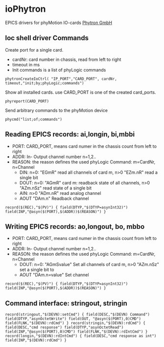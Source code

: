 # ioPhytron

EPICS drivers for phyMotion IO-cards [Phytron GmbH](https://www.phytron.eu/)

## Ioc shell driver Commands

Create port for a single card. 

- cardNr: card number in chassis, read from left to right
- timeout in ms
- Init commands is a list of phyLogic commands

`phytronCreateIoCtrl( "IP_PORT","CARD_PORT", cardNr, timeout,"init;by;phyLogic;commands")`

Show all installed cards. use CARD_PORT is one of the created card_ports.

`phyreport(CARD_PORT)`

Send arbitrary commands to the phyMotion device

`phycmd("list;of;commands")`

## Reading EPICS records: ai,longin, bi,mbbi

- PORT: CARD_PORT, means card numer in the chassis count from left to right
- ADDR: In- Output channel number n=1,2..
- REASON: the reason defines the used phyLogic Command: m=CardNr, n=Channel
  - DIN: n=0: "EGmR" read all channels of card m, n>0 "EZm.nR" read a single bit
  - DOUT: n=0: "AGmR" card m: readback state of all channels, n>0 "AZm.nSz" read state of a single bit
  - AIN: n>0 "ADm.nR" read analog channel
  - AOUT "DAm.n" Readback channel
  
`record($(REC),"$(PV)") {
    field(DTYP,"$(DTYP=asynInt32)")
    field(INP,"@asyn($(PORT),$(ADDR))$(REASON)")
}`

## Writing EPICS records: ao,longout, bo, mbbo

- PORT: CARD_PORT, means card numer in the chassis count from left to right
- ADDR: In- Output channel number n=1,2..
- REASON: the reason defines the used phyLogic Command: m=CardNr, n=Channel
  - DOUT: n=0: "AGmSvalue" Set all channels of card m, n>0 "AZm.nSz" set a single bit to 
  - AOUT "DAm.n=value" Set channel
  
`record($(REC),"$(PV)") {
    field(DTYP,"$(DTYP=asynInt32)")
    field(INP,"@asyn($(PORT),$(ADDR))$(REASON)")
}`

## Command interface: stringout, stringin

`record(stringout,"$(DEVN):setCmd") {
    field(DESC,"$(DEVN) Command")
    field(DTYP,"asynOctetWrite")
    field(OUT, "@asyn($(PORT),0)CMD")
    field(FLNK,"$(DEVN):rdCmd")
}
record(stringin,"$(DEVN):rdCmd") {
    field(DESC,"cmd response")
    field(DTYP,"asynOctetRead")
    field(INP,"@asyn($(PORT),0)CMD")
    field(FLNK,"$(DEVN):rdIntCmd")
}
record(longin,"$(DEVN):rdIntCmd") {
    field(DESC,"cmd response as int")
    field(INP,"$(DEVN):rdCmd")
}`


